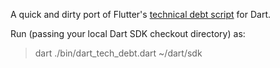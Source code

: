 A quick and dirty port of Flutter's [technical debt script](https://github.com/flutter/flutter/blob/master/dev/devicelab/bin/tasks/technical_debt__cost.dart) for Dart.

Run (passing your local Dart SDK checkout directory) as:
> dart ./bin/dart_tech_debt.dart ~/dart/sdk
